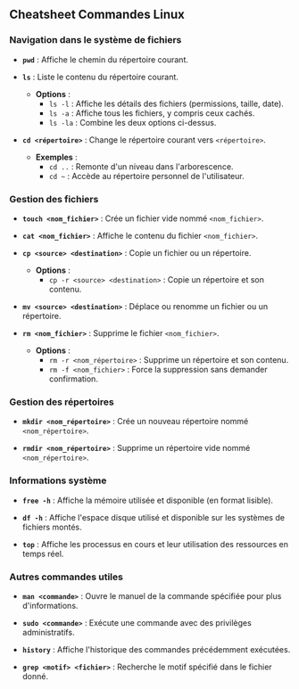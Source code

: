 ## Cheatsheet Commandes Linux

### Navigation dans le système de fichiers

- **`pwd`** : Affiche le chemin du répertoire courant.
  
- **`ls`** : Liste le contenu du répertoire courant.
  - **Options** :
    - `ls -l` : Affiche les détails des fichiers (permissions, taille, date).
    - `ls -a` : Affiche tous les fichiers, y compris ceux cachés.
    - `ls -la` : Combine les deux options ci-dessus.

- **`cd <répertoire>`** : Change le répertoire courant vers `<répertoire>`.
  - **Exemples** :
    - `cd ..` : Remonte d'un niveau dans l'arborescence.
    - `cd ~` : Accède au répertoire personnel de l'utilisateur.

### Gestion des fichiers

- **`touch <nom_fichier>`** : Crée un fichier vide nommé `<nom_fichier>`.

- **`cat <nom_fichier>`** : Affiche le contenu du fichier `<nom_fichier>`.

- **`cp <source> <destination>`** : Copie un fichier ou un répertoire.
  - **Options** :
    - `cp -r <source> <destination>` : Copie un répertoire et son contenu.

- **`mv <source> <destination>`** : Déplace ou renomme un fichier ou un répertoire.

- **`rm <nom_fichier>`** : Supprime le fichier `<nom_fichier>`.
  - **Options** :
    - `rm -r <nom_répertoire>` : Supprime un répertoire et son contenu.
    - `rm -f <nom_fichier>` : Force la suppression sans demander confirmation.

### Gestion des répertoires

- **`mkdir <nom_répertoire>`** : Crée un nouveau répertoire nommé `<nom_répertoire>`.

- **`rmdir <nom_répertoire>`** : Supprime un répertoire vide nommé `<nom_répertoire>`.

### Informations système

- **`free -h`** : Affiche la mémoire utilisée et disponible (en format lisible).

- **`df -h`** : Affiche l'espace disque utilisé et disponible sur les systèmes de fichiers montés.

- **`top`** : Affiche les processus en cours et leur utilisation des ressources en temps réel.

### Autres commandes utiles

- **`man <commande>`** : Ouvre le manuel de la commande spécifiée pour plus d'informations.

- **`sudo <commande>`** : Exécute une commande avec des privilèges administratifs.

- **`history`** : Affiche l'historique des commandes précédemment exécutées.

- **`grep <motif> <fichier>`** : Recherche le motif spécifié dans le fichier donné.
